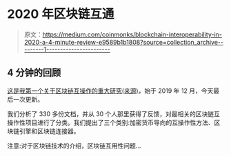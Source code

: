 # 2020 年区块链互通

> 原文：<https://medium.com/coinmonks/blockchain-interoperability-in-2020-a-4-minute-review-e9589b1b1808?source=collection_archive---------1----------------------->

## 4 分钟的回顾

[这是我第一个关于区块链互操作的重大研究(来源)](https://arxiv.org/abs/2005.14282)，始于 2019 年 12 月，今天最后一次更新。

我们分析了 330 多份文档，并从 30 个人那里获得了反馈，对最相关的区块链互操作性项目进行了分类。我们提出了三个类别:加密货币导向的互操作性方法、区块链引擎和区块链连接器。

注意:对于区块链技术的介绍，区块链互用性问题…